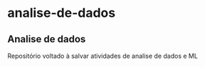 # analise-de-dados
## Analise de dados

Repositório voltado à salvar atividades de analise de dados e ML
